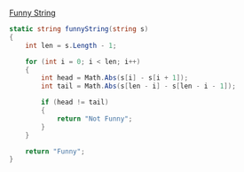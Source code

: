 [Funny String](https://www.hackerrank.com/challenges/funny-string/problem)

```csharp
static string funnyString(string s)
{
    int len = s.Length - 1;

    for (int i = 0; i < len; i++)
    {
        int head = Math.Abs(s[i] - s[i + 1]);
        int tail = Math.Abs(s[len - i] - s[len - i - 1]);

        if (head != tail)
        {
            return "Not Funny";
        }
    }

    return "Funny";
}
```